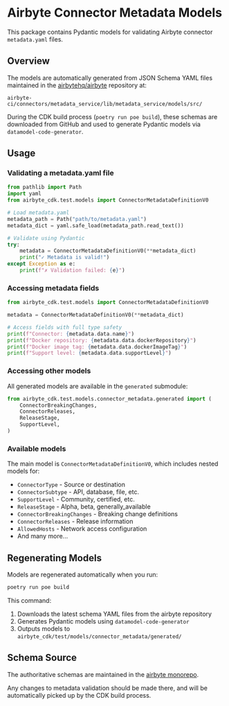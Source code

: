 # Airbyte Connector Metadata Models

This package contains Pydantic models for validating Airbyte connector `metadata.yaml` files.

## Overview

The models are automatically generated from JSON Schema YAML files maintained in the [airbytehq/airbyte](https://github.com/airbytehq/airbyte) repository at:
```
airbyte-ci/connectors/metadata_service/lib/metadata_service/models/src/
```

During the CDK build process (`poetry run poe build`), these schemas are downloaded from GitHub and used to generate Pydantic models via `datamodel-code-generator`.

## Usage

### Validating a metadata.yaml file

```python
from pathlib import Path
import yaml
from airbyte_cdk.test.models import ConnectorMetadataDefinitionV0

# Load metadata.yaml
metadata_path = Path("path/to/metadata.yaml")
metadata_dict = yaml.safe_load(metadata_path.read_text())

# Validate using Pydantic
try:
    metadata = ConnectorMetadataDefinitionV0(**metadata_dict)
    print("✓ Metadata is valid!")
except Exception as e:
    print(f"✗ Validation failed: {e}")
```

### Accessing metadata fields

```python
from airbyte_cdk.test.models import ConnectorMetadataDefinitionV0

metadata = ConnectorMetadataDefinitionV0(**metadata_dict)

# Access fields with full type safety
print(f"Connector: {metadata.data.name}")
print(f"Docker repository: {metadata.data.dockerRepository}")
print(f"Docker image tag: {metadata.data.dockerImageTag}")
print(f"Support level: {metadata.data.supportLevel}")
```

### Accessing other models

All generated models are available in the `generated` submodule:

```python
from airbyte_cdk.test.models.connector_metadata.generated import (
    ConnectorBreakingChanges,
    ConnectorReleases,
    ReleaseStage,
    SupportLevel,
)
```

### Available models

The main model is `ConnectorMetadataDefinitionV0`, which includes nested models for:

- `ConnectorType` - Source or destination
- `ConnectorSubtype` - API, database, file, etc.
- `SupportLevel` - Community, certified, etc.
- `ReleaseStage` - Alpha, beta, generally_available
- `ConnectorBreakingChanges` - Breaking change definitions
- `ConnectorReleases` - Release information
- `AllowedHosts` - Network access configuration
- And many more...

## Regenerating Models

Models are regenerated automatically when you run:

```bash
poetry run poe build
```

This command:
1. Downloads the latest schema YAML files from the airbyte repository
2. Generates Pydantic models using `datamodel-code-generator`
3. Outputs models to `airbyte_cdk/test/models/connector_metadata/generated/`

## Schema Source

The authoritative schemas are maintained in the [airbyte monorepo](https://github.com/airbytehq/airbyte/tree/master/airbyte-ci/connectors/metadata_service/lib/metadata_service/models/src).

Any changes to metadata validation should be made there, and will be automatically picked up by the CDK build process.
